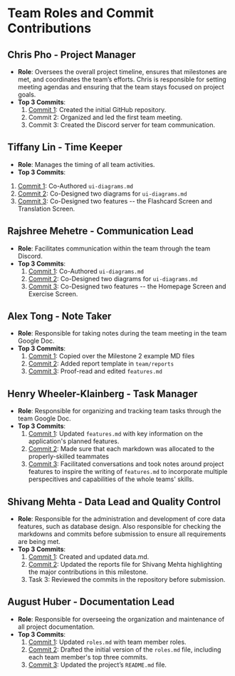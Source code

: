 # Team Roles and Commit Contributions

## Chris Pho - Project Manager
- **Role**: Oversees the overall project timeline, ensures that milestones are met, and coordinates the team’s efforts. Chris is responsible for setting meeting agendas and ensuring that the team stays focused on project goals.
- **Top 3 Commits**:
  1. [Commit 1](https://github.com/chrispho/language-study-app/commit/ec771a1e2ce1cad3eb10038de7aa43860aa1fc08): Created the initial GitHub repository.
  2. Commit 2: Organized and led the first team meeting.
  3. Commit 3: Created the Discord server for team communication.

## Tiffany Lin - Time Keeper
- **Role**: Manages the timing of all team activities.
- **Top 3 Commits**:
 1. [Commit 1](https://github.com/chrispho/language-study-app/commit/cf044946fb293925d858c9eb2d51cc8f8507a773): Co-Authored ``ui-diagrams.md``
 2. [Commit 2](https://github.com/chrispho/language-study-app/commit/fb44a9749d47ae1b0f20d699992b48a81c4f51f2): Co-Designed two diagrams for ``ui-diagrams.md``
 3. [Commit 3](https://github.com/chrispho/language-study-app/commit/2132c628179cc719fd96cea6cee9df54f820d550): Co-Designed two features -- the Flashcard Screen and Translation Screen.


## Rajshree Mehetre - Communication Lead
- **Role**: Facilitates communication within the team through the team Discord.
- **Top 3 Commits**:
  1. [Commit 1](https://github.com/chrispho/language-study-app/commit/cf044946fb293925d858c9eb2d51cc8f8507a773): Co-Authored ``ui-diagrams.md``
  2. [Commit 2](https://github.com/chrispho/language-study-app/commit/fb44a9749d47ae1b0f20d699992b48a81c4f51f2): Co-Designed two diagrams for ``ui-diagrams.md``
  3. [Commit 3](https://github.com/chrispho/language-study-app/commit/2132c628179cc719fd96cea6cee9df54f820d550): Co-Designed two features -- the Homepage Screen and Exercise Screen.



## Alex Tong - Note Taker
- **Role**: Responsible for taking notes during the team meeting in the team Google Doc.
- **Top 3 Commits**:
  1. [Commit 1](https://github.com/chrispho/language-study-app/commit/e518b2fd7e242b889915d0c204c9d6d785a3b553  ): Copied over the Milestone 2 example MD files
  2. [Commit 2](https://github.com/chrispho/language-study-app/commit/30e42e475f02d144c1ef26aa60a197ec285f5233): Added report template in ``team/reports``
  3. [Commit 3](https://github.com/chrispho/language-study-app/commit/594d6bee81696600cda1befd90efa932f2926fba): Proof-read and edited ``features.md``



## Henry Wheeler-Klainberg - Task Manager
- **Role**: Responsible for organizing and tracking team tasks through the team Google Doc.
- **Top 3 Commits**:
  1. [Commit 1](https://github.com/chrispho/language-study-app/commit/87b8b86d0560349785b7094d28706c184e84a1a0): Updated ``features.md`` with key information on the application's planned features. 
  2. [Commit 2](https://github.com/repo/commit2): Made sure that each markdown was allocated to the properly-skilled teammates 
  3. [Commit 3](https://github.com/repo/commit3): Facilitated conversations and took notes around project features to inspire the writing of ``features.md`` to incorporate multiple perspecitives and capabilities of the whole teams' skills.


## Shivang Mehta - Data Lead and Quality Control
- **Role**: Responsible for the administration and development of core data features, such as database design. Also responsible for checking the markdowns and commits before submission to ensure all requirements are being met.
- **Top 3 Commits**:
  1. [Commit 1](https://github.com/chrispho/language-study-app/commit/a8196cbc36c5427ff4a991bac30b20b248a5e2bc): Created and updated data.md.
  2. [Commit 2](https://github.com/chrispho/language-study-app/commit/e25fc3321b0b1e22bfb01fd8ba3cfd8048de61a9): Updated the reports file for Shivang Mehta highlighting the major contributions in this milestone.
  3. Task 3: Reviewed the commits in the repository before submission. 


## August Huber - Documentation Lead
- **Role**: Responsible for overseeing the organization and maintenance of all project documentation.
- **Top 3 Commits**:
  1. [Commit 1](https://github.com/repo/commit1): Updated ``roles.md`` with team member roles.
  2. [Commit 2](https://github.com/repo/commit2): Drafted the initial version of the `roles.md` file, including each team member's top three commits.
  3. [Commit 3](https://github.com/repo/commit3): Updated the project’s `README.md` file.
